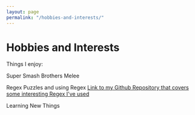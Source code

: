 ```yaml
---
layout: page
permalink: "/hobbies-and-interests/"
---
```


# Hobbies and Interests

Things I enjoy:

Super Smash Brothers Melee

Regex Puzzles and using Regex
[Link to my Github Repository that covers some interesting Regex I've used](https://github.com/boyd109/Regex_Tricks)

Learning New Things
